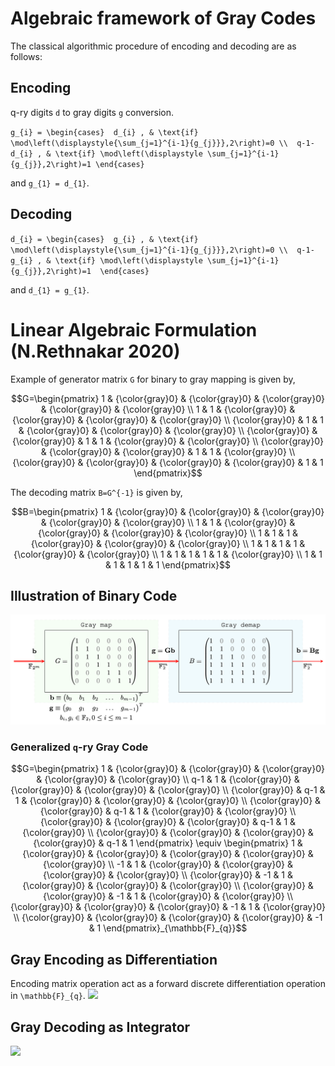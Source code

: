 # Algebraic framework of Gray Codes


The classical algorithmic procedure of encoding and decoding are as follows:
## Encoding
q-ry digits ``d`` to gray digits ``g`` conversion.

``
g_{i} = \begin{cases} 
d_{i} , & \text{if}  \mod\left(\displaystyle{\sum_{j=1}^{i-1}{g_{j}}},2\right)=0 \\ 
q-1-d_{i} , & \text{if} \mod\left(\displaystyle \sum_{j=1}^{i-1}{g_{j}},2\right)=1
\end{cases}
``

and ``g_{1} = d_{1}``.
## Decoding

``
d_{i} = \begin{cases} 
g_{i} , & \text{if}  \mod\left(\displaystyle{\sum_{j=1}^{i-1}{g_{j}}},2\right)=0 \\ 
q-1-g_{i} , & \text{if} \mod\left(\displaystyle \sum_{j=1}^{i-1}{g_{j}},2\right)=1 
\end{cases}
``

and ``d_{1} = g_{1}``.



# Linear Algebraic Formulation (N.Rethnakar 2020)
Example of generator matrix ``G`` for binary to gray mapping is given by,

```math
G=\begin{pmatrix} 1 &  {\color{gray}0}   &  {\color{gray}0}  &  {\color{gray}0}   &  {\color{gray}0}  &  {\color{gray}0}   \\
 1  &  1  & {\color{gray}0}  & {\color{gray}0}  & {\color{gray}0}  & {\color{gray}0}   \\
 {\color{gray}0}  &  1  & 1 & {\color{gray}0}  & {\color{gray}0}  & {\color{gray}0}   \\
 {\color{gray}0}  &  {\color{gray}0}  & 1 & 1 & {\color{gray}0}  & {\color{gray}0}   \\
 {\color{gray}0}  &  {\color{gray}0}  & {\color{gray}0}  & 1 & 1 & {\color{gray}0}   \\
 {\color{gray}0}  &  {\color{gray}0}  & {\color{gray}0}  & {\color{gray}0}  & 1 & 1 \end{pmatrix}
```


  The decoding matrix ``B=G^{-1}`` is given by,

  ```math
  B=\begin{pmatrix}  1  &  {\color{gray}0}   &  {\color{gray}0}   &  {\color{gray}0}   &  {\color{gray}0}   &  {\color{gray}0}   \\
1 &  1 &  {\color{gray}0}  & {\color{gray}0}   &  {\color{gray}0}   & {\color{gray}0}   \\
1 &  1 &  1 & {\color{gray}0}   &  {\color{gray}0}   & {\color{gray}0}   \\
1 &  1 &  1 & 1  &  {\color{gray}0}   & {\color{gray}0}   \\
1 &  1 &  1 & 1  &  1  & {\color{gray}0}   \\
1 &  1 &  1 & 1  &  1  & 1 \end{pmatrix}
```

## Illustration of Binary Code 

![](./assets/fig_gray_algebra_binary.png)

### Generalized ``q``-ry Gray Code


```math
G=\begin{pmatrix} 1 &  {\color{gray}0}  &  {\color{gray}0}  &  {\color{gray}0}  &  {\color{gray}0}  &  {\color{gray}0}  \\
 q-1  &  1  & {\color{gray}0}  & {\color{gray}0}  & {\color{gray}0}  & {\color{gray}0}  \\
 {\color{gray}0}  &  q-1  & 1 & {\color{gray}0}  & {\color{gray}0}  & {\color{gray}0}  \\
 {\color{gray}0}  &  {\color{gray}0}  & q-1 & 1 & {\color{gray}0}  & {\color{gray}0}  \\
 {\color{gray}0}  &  {\color{gray}0}  & {\color{gray}0}  & q-1 & 1 & {\color{gray}0}  \\
 {\color{gray}0}  &  {\color{gray}0}  & {\color{gray}0}  & {\color{gray}0}  & q-1 & 1 \end{pmatrix} \equiv \begin{pmatrix} 1 &  {\color{gray}0}  &  {\color{gray}0}  &  {\color{gray}0}  &  {\color{gray}0}  &  {\color{gray}0}  \\
 -1  &  1  & {\color{gray}0}  & {\color{gray}0}  & {\color{gray}0}  & {\color{gray}0}  \\
 {\color{gray}0}  &  -1  & 1 & {\color{gray}0}  & {\color{gray}0}  & {\color{gray}0}  \\
 {\color{gray}0}  &  {\color{gray}0}  & -1 & 1 & {\color{gray}0}  & {\color{gray}0}  \\
 {\color{gray}0}  &  {\color{gray}0}  & {\color{gray}0}  & -1 & 1 & {\color{gray}0}  \\
 {\color{gray}0}  &  {\color{gray}0}  & {\color{gray}0}  & {\color{gray}0}  & -1 & 1 \end{pmatrix}_{\mathbb{F}_{q}}
```


## Gray Encoding as Differentiation
Encoding matrix operation act as a forward discrete differentiation operation in ``\mathbb{F}_{q}``.
![](./assets/ig_wheel_bin2gray.png)

## Gray Decoding as Integrator
![](./assets/ig_wheel_gray2bin.png)
